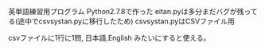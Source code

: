 ﻿英単語練習用プログラム
Python2.7.8で作った
eitan.pyは多分まだバグが残ってる(途中でcsvsystan.pyに移行したため)
csvsystan.pyはCSVファイル用

csvファイルに1行に1問,
日本語,English
みたいにすると使える。